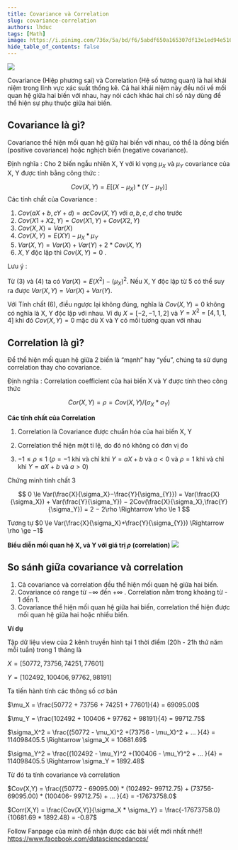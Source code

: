 ```yaml
---
title: Covariance và Correlation
slug: covariance-correlation
authors: lhduc
tags: [Math]
image: https://i.pinimg.com/736x/5a/bd/f6/5abdf650a165307df13e1ed94e51687b.jpg
hide_table_of_contents: false
---
```


![](https://i.pinimg.com/736x/5a/bd/f6/5abdf650a165307df13e1ed94e51687b.jpg)

Covariance (Hiệp phương sai) và Correlation (Hệ số tương quan) là hai khái niệm trong lĩnh vực xác suất thống kê. Cả hai khái niệm này đều nói về mối quan hệ giữa hai biến với nhau, hay nói cách khác hai chỉ số này dùng để thể hiện sự phụ thuộc giữa hai biến.
<!-- truncate -->


## Covariance là gì?
Covariance thể hiện mối quan hệ giữa hai biến với nhau, có thể là đồng biến (positive covariance) hoặc nghịch biến (negative covariance).

Định nghĩa : Cho 2 biến ngẫu nhiên X, Y với kì vọng $\mu_X$ và $\mu_Y$  covariance của X, Y được tính bằng công thức :

$$
Cov(X, Y)=E[(X−\mu_X)*(Y−\mu_Y)]
$$
Các tính chất của Covariance :

1. $Cov(aX + b, cY + d)=acCov(X, Y)$ với $a, b, c, d$ cho trước
2. $Cov(X1 + X2 ,Y)=Cov(X1, Y) + Cov(X2, Y)$
3. $Cov(X, X)=Var(X)$
4. $Cov(X, Y)=E(XY)−\mu_X * \mu_Y$
5. $Var(X, Y)=Var(X) + Var(Y) + 2 * Cov(X, Y)$
6. $X, Y$ độc lập thì $Cov(X, Y)=0$ .

Lưu ý :

Từ $(3)$ và $(4)$ ta có $Var(X) = E(X^2) − (\mu_X)^2$. Nếu X, Y độc lập từ 5 có thể suy ra được $Var(X, Y)=Var(X) + Var(Y)$.

Với Tính chất $(6)$, điều ngược lại không đúng, nghĩa là $Cov(X, Y)=0$ không có nghĩa là X, Y độc lập với nhau. 
Ví dụ $X = [-2 , -1 , 1 , 2]$ và $Y = X^2 = [4 , 1, 1 , 4]$ khi đó $Cov(X, Y)=0$ mặc dù X và Y có mối tương quan với nhau

## Correlation là gì?

Để thể hiện mối quan hệ giữa 2 biến là “mạnh” hay “yếu”, chúng ta sử dụng correlation thay cho covariance.

Định nghĩa : Correlation coefficient của hai biến X và Y được tính theo công thức

$$
Cor(X,Y) = ρ= Cov(X, Y) / (\sigma_X * \sigma_Y)
$$


**Các tính chất của Correlation**

1. Correlation là Covariance được chuẩn hóa của hai biến X, Y

2. Correlation thể hiện một tỉ lệ, do đó nó không có đơn vị đo

3. $−1 \le \rho \le 1$ ($\rho = −1$ khi và chỉ khi $Y = aX + b$ và  $a \lt 0$ và $\rho = 1$ khi và chỉ khi $Y = aX + b$ và $a \gt 0$) 

Chứng minh tính chất 3


$$
0 \le Var(\frac{X}{\sigma_X}−\frac{Y}{\sigma_{Y}}) = Var(\frac{X}{\sigma_X}) + Var(\frac{Y}{\sigma_Y}) − 2Cov(\frac{X}{\sigma_X},\frac{Y}{\sigma_Y}) = 2 − 2\rho \Rightarrow  \rho \le 1 
$$

Tương tự $0 \le Var(\frac{X}{\sigma_X}+\frac{Y}{\sigma_{Y}}) \Rightarrow  \rho \ge −1$

**Biểu diễn mối quan hệ X, và Y với giá trị $\rho$ (correlation)**
![](https://miro.medium.com/v2/resize:fit:640/format:webp/0*HDrVqgtu3QUN6ltX.png)

## So sánh giữa covariance và correlation


1. Cả covariance và correlation đều thể hiện mối quan hệ giữa hai biến.
2. Covariance có range từ $-\infty$ đến $+\infty$ . Correlation nằm trong khoảng từ - 1 đến 1.
3. Covariance thể hiện mối quan hệ giữa hai biến, correlation thể hiện được mối quan hệ giữa hai hoặc nhiều biến.

**Ví dụ**

Tập dữ liệu view của 2 kênh truyền hình tại 1 thời điểm (20h - 21h thứ năm mỗi tuần) trong 1 tháng là

$X = [50772, 73756, 74251, 77601]$

$Y = [102492, 100406, 97762, 98191]$

Ta tiến hành tính các thông số cơ bản

$\mu_X = \frac{50772 + 73756 + 74251 + 77601}{4} = 69095.00$

$\mu_Y = \frac{102492 + 100406 + 97762 + 98191}{4} = 99712.75$

$\sigma_X^2 = \frac{(50772 - \mu_X)^2 +(73756 - \mu_X)^2 + ... }{4} = 114098405.5 \Rightarrow  \sigma_X = 10681.69$

$\sigma_Y^2 = \frac{(102492 - \mu_Y)^2 +(100406 - \mu_Y)^2 + ... }{4} = 114098405.5 \Rightarrow  \sigma_Y = 1892.48$

Từ đó ta tính covariance và correlation

$Cov(X,Y) = \frac{(50772 - 69095.00) * (102492- 99712.75) + (73756- 69095.00) * (100406- 99712.75) + ... }{4} = -17673758.0$

$Corr(X,Y) = \frac{Cov(X,Y)}{\sigma_X * \sigma_Y} = \frac{-17673758.0} {10681.69 * 1892.48} = -0.87$




Follow Fanpage của mình để nhận được các bài viết mới nhất nhé!!  https://www.facebook.com/datasciencedances/